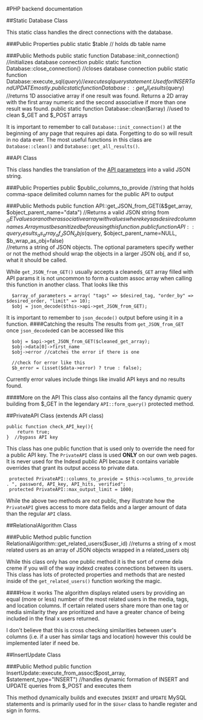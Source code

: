 #PHP backend documentation

##Static Database Class

This static class handles the direct connections with the database.

###Public Properties
     public static $table  // holds db table name

###Public Methods
     public static function Database::init_connection() //initializes database connection
     public static function Database::close_connection() //closes database connection
     public static function Database::execute_sql($query) //execute sql query statement. Used for INSERT and UPDATE mostly.
     public static function Database::get_all_results($query) //returns 1D associative array if one result was found. Returns a 2D
            array with the first array numeric and the second associative if more than one result was found. 
     public static function Database::clean($array) //used to clean $_GET and $_POST arrays

It is important to remember to call `Database::init_connection()` at the beginning of any page that requires api data. Forgetting to do so will result in no data ever.  The most useful functions in this class are `Database::clean()` and `Database::get_all_results()`.

##API Class

This class handles the translation of the [API parameters](https://github.com/brannondorsey/artistswebunion/blob/master/api_doc.md) into a valid JSON string.

###Public Properties
     public $public_columns_to_provide //string that holds comma-space delimited column names for the public API to output

###Public Methods
     public function API::get_JSON_from_GET(&$get_array, $object_parent_name="data") //Returns a valid JSON string from $_GET
            values or another associative array with values where keys as desired column names. Array must be sanitized before
            using this function.
     public function API::query_results_as_array_of_JSON_objs($query, $object_parent_name=NULL, $b_wrap_as_obj=false)  
            //returns a string of JSON objects. The optional parameters specify wether or not the method should wrap the 
            objects in a larger JSON obj, and if so, what it should be called. 

While `get_JSON_from_GET()` usually accepts a cleaned`$_GET` array filled with API params it is not uncommon to form a custom assoc array when calling this function in another class. That looks like this 
                
      $array_of_parameters = array( "tags" => $desired_tag, "order_by" => $desired_order, "limit" => 10);
      $obj = json_decode($this->api->get_JSON_from_GET);

It is important to remember to `json_decode()` output before using it in a function. 
####Catching the results
The results from `get_JSON_from_GET` once `json_decoded`ed can be accessed like this  
     
   
	  $obj = $api->get_JSON_from_GET($cleaned_get_array);
	  $obj->data[0]->first_name
	  $obj->error //catches the error if there is one

	  //check for error like this
	  $b_error = (isset($data->error) ? true : false);
	  
Currently error values include things like invalid API keys and no results found.
    

####More on the API
This class also contains all the fancy dynamic query building from $_GET in the legendary `API::form_query()` protected method. 

##PrivateAPI Class (extends API class)

	public function check_API_key(){
		return true;
	}  //bypass API key

This class has one public function that is used only to override the need for a public API key. The `PrivateAPI` class is used __ONLY__ on our own web pages. It is never used for the Indexd public API because it contains variable overrides that grant its output access to private data. 

     protected PrivateAPI::columns_to_provide = $this->columns_to_provide . ", password, API_key, API_hits, verified";
     protected PrivateAPI::max_output_limit = 1000;

While the above two methods are not public, they illustrate how the `PrivateAPI` gives access to more data fields and a larger amount of data than the regular `API` class.

##RelationalAlgorithm Class

###Public Method
     public function RelationalAlgorithm::get_related_users($user_id) //returns a string of x most related users as an array of
             JSON objects wrapped in a related_users obj

While this class only has one public method it is the sort of creme dela creme if you will of the way indexd creates connections between its users. This class has lots of protected properties and methods that are nested inside of the `get_related_users()` function working the magic. 

####How it works
The algorithm displays related users by providing an equal (more or less) number of the most related users
in the media, tags, and location columns. If certain related users share more than one tag or media similarity they are prioritized and have a greater chance of being included in the final x users returned.

I don't believe that this is cross checking similarities between user's columns (i.e. if a user has similar tags and location) however this could be implemented later if need be.

##InsertUpdate Class

###Public Method
     public function InsertUpdate::execute_from_assoc($post_array, $statement_type="INSERT") //handles dynamic formation of
           INSERT and UPDATE queries from $_POST and executes them

This method dynamically builds and executes `INSERT` and `UPDATE` MySQL statements and is primarily used for in the `$User` class to handle register and sign in forms.
